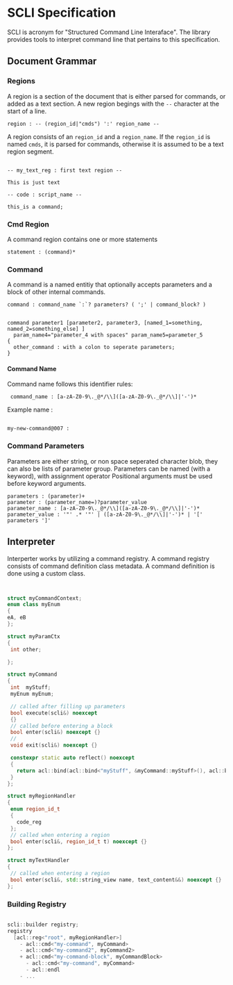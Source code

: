# SCLI Specification

SCLI is acronym for "Structured Command Line Interaface".
The library provides tools to interpret command line that pertains to this specification.

## Document Grammar

### Regions

A region is a section of the document that is either parsed for commands, or added as a text section.
A new region begings with the `--` character at the start of a line.

```
region : -- (region_id|"cmds") ':' region_name --
```

A region consists of an `region_id` and a `region_name`. If the `region_id` is named `cmds`, it is parsed for commands, 
otherwise it is assumed to be a text region segment.

```example

-- my_text_reg : first text region --

This is just text

-- code : script_name --

this_is a command;

```

### Cmd Region

A command region contains one or more statements

```
statement : (command)*
```

### Command
A command is a named entitiy that optionally accepts parameters and a block of other internal commands.

```
command : command_name `:`? parameters? ( ';' | command_block? )
```



```example

command parameter1 [parameter2, parameter3, [named_1=something, named_2=something_else] ]
  param_name4="parameter_4 with spaces" param_name5=parameter_5
{
  other_command : with a colon to seperate parameters;
}

```

#### Command Name

Command name follows this identifier rules:

```
 command_name : [a-zA-Z0-9\._@*/\\]([a-zA-Z0-9\._@*/\\]|'-')*
```

Example name :

```example

my-new-command@007 : 

```

### Command Parameters

Parameters are either string, or non space seperated character blob, they can also be lists of parameter group.
Parameters can be named (with a keyword), with assignment operator
Positional arguments must be used before keyword arguments. 

```
parameters : (parameter)+
parameter : (parameter_name=)?parameter_value 
parameter_name : [a-zA-Z0-9\._@*/\\]([a-zA-Z0-9\._@*/\\]|'-')*
parameter_value : '"' .* '"' | ([a-zA-Z0-9\._@*/\\]|'-')* | '[' parameters ']'
```
 
 ## Interpreter

 Interperter works by utilizing a command registry. A command registry consists of command definition class metadata.
 A command definition is done using a custom class.

 ```c++

 
struct myCommandContext;
enum class myEnum
{
eA, eB
};

struct myParamCtx
{
  int other;

};

struct myCommand
{
  int  myStuff;
  myEnum myEnum;

  // called after filling up parameters
  bool execute(scli&) noexcept 
  {}
  // called before entering a block
  bool enter(scli&) noexcept {}
  //
  void exit(scli&) noexcept {}

  constexpr static auto reflect() noexcept
  {
    return acl::bind(acl::bind<"myStuff", &myCommand::myStuff>(), acl::bind<"myEnum", &myCommand::myEnum>());
  }
};

struct myRegionHandler
{
  enum region_id_t
  {
    code_reg
  };
  // called when entering a region
  bool enter(scli&, region_id_t t) noexcept {}
};

struct myTextHandler
{  
  // called when entering a region
  bool enter(scli&, std::string_view name, text_content&&) noexcept {}
};


 ```

 ### Building Registry

 ```c++

 scli::builder registry;
 registry
   [acl::reg<"root", myRegionHandler>]
     - acl::cmd<"my-command", myCommand>
     - acl::cmd<"my-command2", myCommand2>
     + acl::cmd<"my-command-block", myCommandBlock>
       - acl::cmd<"my-command", myCommand>
       - acl::endl
     - ...
 ```

